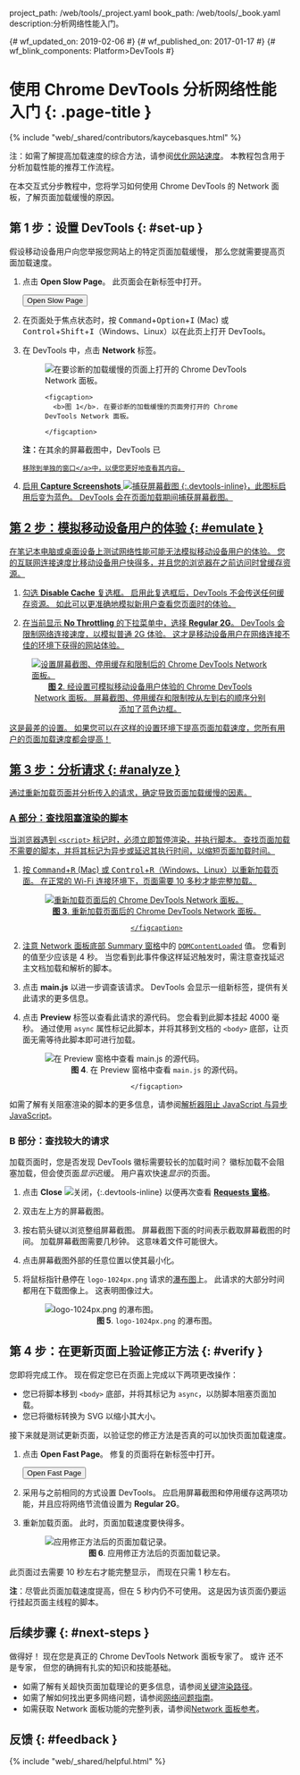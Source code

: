 project_path: /web/tools/_project.yaml
book_path: /web/tools/_book.yaml
description:分析网络性能入门。

{# wf_updated_on: 2019-02-06 #}
{# wf_published_on: 2017-01-17 #}
{# wf_blink_components: Platform>DevTools #}

<style>
.devtools-inline {
  max-height: 1em;
  vertical-align: middle;
}
figcaption {
  text-align: center;
}
</style>

# 使用 Chrome DevTools 分析网络性能入门 {: .page-title }

{% include "web/_shared/contributors/kaycebasques.html" %}

注：如需了解提高加载速度的综合方法，请参阅[优化网站速度](/web/tools/chrome-devtools/speed/get-started)。
 本教程包含用于分析加载性能的推荐工作流程。


在本交互式分步教程中，您将学习如何使用 Chrome DevTools 的 Network 面板，了解页面加载缓慢的原因。


## 第 1 步：设置 DevTools {: #set-up }

假设移动设备用户向您举报您网站上的特定页面加载缓慢，
 那么您就需要提高页面加载速度。

1. 点击 **Open Slow Page**。 此页面会在新标签中打开。

     <a href="https://googlechrome.github.io/devtools-samples/network/gs/v1.html"
       target="devtools" class="gc-analytics-event" rel="noopener noreferrer"
       data-category="DevTools / Network / Get Started"
       data-label="Slow Page Opened">
       <button>Open Slow Page</button>
     </a>

1. 在页面处于焦点状态时，按
   <kbd>Command</kbd>+<kbd>Option</kbd>+<kbd>I</kbd> (Mac) 或
   <kbd>Control</kbd>+<kbd>Shift</kbd>+<kbd>I</kbd>（Windows、Linux）以在此页上打开 DevTools。


1. 在 DevTools 中，点击 **Network** 标签。

     <figure>
       <img src="imgs/get-started-network-panel.png"
         alt="在要诊断的加载缓慢的页面上打开的 Chrome DevTools Network 面板。">

       <figcaption>
         <b>图 1</b>. 在要诊断的加载缓慢的页面旁打开的 Chrome DevTools Network 面板。

       </figcaption>
     </figure>

     <aside class="note">
       <b>注：</b>在其余的屏幕截图中，DevTools 已<a       href="/web/tools/chrome-devtools/ui#placement" target="_blank">

       移除到单独的窗口</a>中，以便您更好地查看其内容。

     </aside>

1. 启用 **Capture Screenshots** ![捕获屏幕截图][screenshots]
{:.devtools-inline}，此图标启用后变为蓝色。
   DevTools 会在页面加载期间捕获屏幕截图。

## 第 2 步：模拟移动设备用户的体验 {: #emulate }

在笔记本电脑或桌面设备上测试网络性能可能无法模拟移动设备用户的体验。 您的互联网连接速度比移动设备用户快得多，并且您的浏览器在之前访问时曾缓存资源。



1. 勾选 **Disable Cache** 复选框。 启用此复选框后，DevTools 不会传送任何缓存资源。
   如此可以更准确地模拟新用户查看您页面时的体验。


1. 在当前显示 **No Throttling** 的下拉菜单中，选择 **Regular 2G**。
 DevTools 会限制网络连接速度，以模拟普通 2G 体验。
 这才是移动设备用户在网络连接不佳的环境下获得的网站体验。


<figure>
  <img src="imgs/get-started-setup.svg"
    alt="设置屏幕截图、停用缓存和限制后的 Chrome DevTools Network 面板。">

  <figcaption>
    <b>图 2</b>. 经设置可模拟移动设备用户体验的 Chrome DevTools Network 面板。
 屏幕截图、停用缓存和限制按从左到右的顺序分别添加了蓝色边框。


  </figcaption>
</figure>

这是最差的设置。 如果您可以在这样的设置环境下提高页面加载速度，您所有用户的页面加载速度都会提高！


[screenshots]: imgs/capture-screenshots.png

## 第 3 步：分析请求 {: #analyze }

通过重新加载页面并分析传入的请求，确定导致页面加载缓慢的因素。


### A 部分：查找阻塞渲染的脚本

当浏览器遇到 `<script>` 标记时，必须立即暂停渲染，并执行脚本。
 查找页面加载不需要的脚本，并将其标记为异步或延迟其执行时间，以缩短页面加载时间。


1. 按 <kbd>Command</kbd>+<kbd>R</kbd> (Mac) 或
   <kbd>Control</kbd>+<kbd>R</kbd>（Windows、Linux）以重新加载页面。
   在正常的 Wi-Fi 连接环境下，页面需要 10 多秒才能完整加载。


     <figure>
       <img src="imgs/get-started-post-load.png"
         alt="重新加载页面后的 Chrome DevTools Network 面板。">
       <figcaption>
         <b>图 3</b>. 重新加载页面后的 Chrome DevTools Network 面板。

       </figcaption>
     </figure>

1. 注意 Network 面板底部 [Summary
窗格](reference#summary)中的 [`DOMContentLoaded`][DOMContentLoaded] 值。
   您看到的值至少应该是 4 秒。 当您看到此事件像这样延迟触发时，需注意查找延迟主文档加载和解析的脚本。



1. 点击 **main.js** 以进一步调查该请求。 DevTools 会显示一组新标签，提供有关此请求的更多信息。


1. 点击 **Preview** 标签以查看此请求的源代码。 您会看到此脚本挂起 4000 毫秒。
   通过使用 `async` 属性标记此脚本，并将其移到文档的 `<body>` 底部，让页面无需等待此脚本即可进行加载。



     <figure>
       <img src="imgs/get-started-preview.png"
         alt="在 Preview 窗格中查看 main.js 的源代码。">
       <figcaption>
         <b>图 4</b>. 在 Preview 窗格中查看 <code>main.js</code> 的源代码。

       </figcaption>
     </figure>

如需了解有关阻塞渲染的脚本的更多信息，请参阅[解析器阻止 JavaScript 与异步 JavaScript][async]。


### B 部分：查找较大的请求

加载页面时，您是否发现 DevTools 徽标需要较长的加载时间？
徽标加载不会阻塞加载，但会使页面*显示*迟缓。
 用户喜欢快速*显示*的页面。

1. 点击 **Close** ![关闭][close]，{:.devtools-inline} 以便再次查看
[**Requests 窗格**](reference#requests)。

1. 双击左上方的屏幕截图。

1. 按右箭头键以浏览整组屏幕截图。 屏幕截图下面的时间表示截取屏幕截图的时间。
 加载屏幕截图需要几秒钟。
 这意味着文件可能很大。


1. 点击屏幕截图外部的任意位置以使其最小化。

1. 将鼠标指针悬停在 `logo-1024px.png` 请求的[瀑布图](reference#waterfall)上。
 此请求的大部分时间都用在下载图像上。
 这表明图像过大。

     <figure>
       <img src="imgs/get-started-waterfall.png"
         alt="logo-1024px.png 的瀑布图。">
       <figcaption>
         <b>图 5</b>. <code>logo-1024px.png</code> 的瀑布图。
       </figcaption>
     </figure>

[DOMContentLoaded]: https://developer.mozilla.org/en-US/docs/Web/Events/DOMContentLoaded

[async]: /web/fundamentals/performance/critical-rendering-path/adding-interactivity-with-javascript#parser_blocking_versus_asynchronous_javascript

[close]: imgs/close.png 

## 第 4 步：在更新页面上验证修正方法 {: #verify }

您即将完成工作。 现在假定您已在页面上完成以下两项更改操作：


* 您已将脚本移到 `<body>` 底部，并将其标记为 `async`，以防脚本阻塞页面加载。
* 您已将徽标转换为 SVG 以缩小其大小。

接下来就是测试更新页面，以验证您的修正方法是否真的可以加快页面加载速度。


1. 点击 **Open Fast Page**。 修复的页面将在新标签中打开。

     <a href="https://googlechrome.github.io/devtools-samples/network/gs/v2.html"
       target="devtools" class="gc-analytics-event" rel="noopener noreferrer"
       data-category="DevTools / Network / Get Started"
       data-label="Fast Page Opened">
       <button>Open Fast Page</button>
     </a>

1. 采用与之前相同的方式设置 DevTools。 应启用屏幕截图和停用缓存这两项功能，并且应将网络节流值设置为 **Regular 2G**。

1. 重新加载页面。 此时，页面加载速度要快得多。

     <figure>
       <img src="imgs/get-started-post-fix.png"
         alt="应用修正方法后的页面加载记录。">
       <figcaption>
         <b>图 6</b>. 应用修正方法后的页面加载记录。
 此页面过去需要 10 秒左右才能完整显示，
 而现在只需 1 秒左右。
       </figcaption>
     </figure>

<aside class="note">
  <b>注</b>：尽管此页面加载速度提高，但在 5 秒内仍不可使用。
 这是因为该页面仍要运行挂起页面主线程的脚本。

</aside>

## 后续步骤 {: #next-steps }

做得好！ 现在您是真正的 Chrome DevTools Network 面板专家了。
 或许 还不是专家， 但您的确拥有扎实的知识和技能基础。


* 如需了解有关超快页面加载理论的更多信息，请参阅<a class="gc-analytics-event" data-category="DevTools / Network /  Get Started" data-label="Next Steps / CRP"  href="/web/fundamentals/performance/critical-rendering-path">关键渲染路径</a>。
* 如需了解如何找出更多网络问题，请参阅<a class="gc-analytics-event" data-category="DevTools / Network /  Get Started" data-label="Next Steps / Issues Guide" href="issues">网络问题指南</a>。
* 如需获取 Network 面板功能的完整列表，请参阅<a class="gc-analytics-event" data-category="DevTools / Network /
  Get Started" data-label="Next Steps / Reference" href="reference">Network
面板参考</a>。

## 反馈 {: #feedback }

{% include "web/_shared/helpful.html" %}
